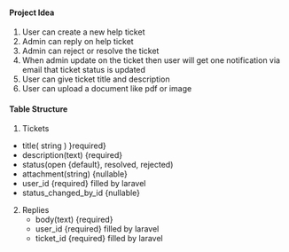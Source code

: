 #### Project Idea
1. User can create a new help ticket
2. Admin can reply on help ticket
3. Admin can reject or resolve the ticket
4. When admin update on the ticket then user will get one notification via email that ticket status is updated
5. User can give ticket title and description
6. User can upload a document like pdf or image

#### Table Structure
 1. Tickets
   - title( string ) }required}
   - description(text) {required}
   - status(open {default}, resolved, rejected)
   - attachment(string) {nullable}
   - user_id {required} filled by laravel
   - status_changed_by_id {nullable}
2. Replies
   - body(text) {required}
   - user_id {required} filled by laravel
   - ticket_id {required} filled by laravel
